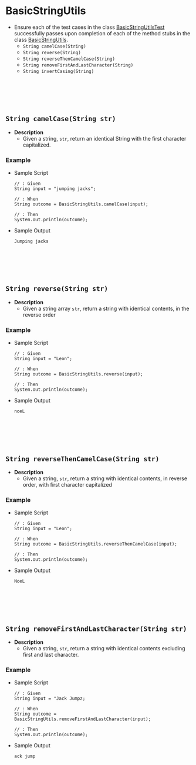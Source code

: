 # BasicStringUtils
* Ensure each of the test cases in the class [BasicStringUtilsTest]() successfully passes upon completion of each of the method stubs in the class [BasicStringUtils]().
    * `String camelCase(String)` 
    * `String reverse(String)`
    * `String reverseThenCamelCase(String)` 
    * `String removeFirstAndLastCharacter(String)` 
    * `String invertCasing(String)`
    






<br><br><br><br>
## `String camelCase(String str)`
* **Description**
    * Given a string, `str`, return an identical String with the first character capitalized.
### Example
* Sample Script

    ```
    // : Given
    String input = "jumping jacks";
    
    // : When
    String outcome = BasicStringUtils.camelCase(input);
    
    // : Then
    System.out.println(outcome);
    ```



* Sample Output

    ```
    Jumping jacks
    ```













<br><br><br><br>
## `String reverse(String str)`
* **Description**
    * Given a string array `str`, return a string with identical contents, in the reverse order

### Example
* Sample Script

    ```
    // : Given
    String input = "Leon";
    
    // : When
    String outcome = BasicStringUtils.reverse(input);
    
    // : Then
    System.out.println(outcome);
    ```



* Sample Output

    ```
    noeL
    ```









<br><br><br><br>
## `String reverseThenCamelCase(String str)`
* **Description**
    * Given a string, `str`, return a string with identical contents, in reverse order, with first character capitalized
### Example
* Sample Script

    ```
    // : Given
    String input = "Leon";
    
    // : When
    String outcome = BasicStringUtils.reverseThenCamelCase(input);
    
    // : Then
    System.out.println(outcome);
    ```



* Sample Output

    ```
    NoeL
    ```
    
    
    
    
    
    




<br><br><br><br>
## `String removeFirstAndLastCharacter(String str)`
* **Description**
    * Given a string, `str`, return a string with identical contents excluding first and last character.
### Example
* Sample Script

    ```
    // : Given
    String input = "Jack Jumpz;
    
    // : When
    String outcome = BasicStringUtils.removeFirstAndLastCharacter(input);
    
    // : Then
    System.out.println(outcome);
    ```



* Sample Output

    ```
    ack jump
    ```
    
    
    
    
    

    
    
    
    
